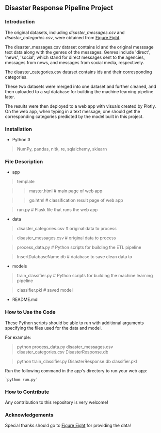 ## Disaster Response Pipeline Project

### Introduction 

The original datasets, including *disaster_messages.csv* and *disaster_categories.csv*, were obtained from [Figure Eight](https://www.figure-eight.com/).

The disaster_messages.csv dataset contains id and the original messsage text data along with the genres of the messages. Genres include 'direct', 'news', 'social', which stand for direct messages sent to the agencies, messages from news, and messages from social media, respectively.

The disaster_categories.csv dataset contains ids and their corresponding categories.

These two datasets were merged into one dataset and further cleaned, and then uploaded to a sql database for building the machine learning pipeline later. 

The results were then deployed to a web app with visuals created by Plotly. On the web app, when typing in a text message, one should get the corresponding categories predicted by the model built in this project.

### Installation

- Python 3

 > NumPy, pandas, nltk, re, sqlalchemy, sklearn

### File Description

- app

>  template

>>  master.html  # main page of web app

>>  go.html  # classification result page of web app

>  run.py  # Flask file that runs the web app

- data

>  disaster_categories.csv  # original data to process 

>  disaster_messages.csv  # original data to process

>  process_data.py   # Python scripts for building the ETL pipeline

>  InsertDatabaseName.db   # database to save clean data to

- models

>  train_classifier.py  # Python scripts for building the machine learning pipeline

>  classifier.pkl  # saved model 

- README.md

### How to Use the Code

These Python scripts should be able to run with additional arguments specifying the files used for the data and model.

For example:

> python process_data.py disaster_messages.csv disaster_categories.csv DisasterResponse.db

> python train_classifier.py DisasterResponse.db classifier.pkl

Run the following command in the app's directory to run your web app: 

    `python run.py`

### How to Contribute

Any contribution to this repository is very welcome!

### Acknowledgements

Special thanks should go to [Figure Eight](https://www.figure-eight.com/) for providing the data!
